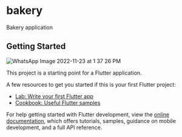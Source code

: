 # bakery

Bakery application 

## Getting Started

![WhatsApp Image 2022-11-23 at 1 37 26 PM](https://user-images.githubusercontent.com/10486561/203545134-09c36f92-729b-4537-82e3-30dac0917a24.jpeg)


This project is a starting point for a Flutter application.

A few resources to get you started if this is your first Flutter project:

- [Lab: Write your first Flutter app](https://docs.flutter.dev/get-started/codelab)
- [Cookbook: Useful Flutter samples](https://docs.flutter.dev/cookbook)

For help getting started with Flutter development, view the
[online documentation](https://docs.flutter.dev/), which offers tutorials,
samples, guidance on mobile development, and a full API reference.
